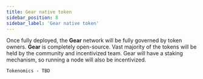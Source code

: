 ```yaml
---
title: Gear native token
sidebar_position: 8
sidebar_label: 'Gear native token'
---
```


Once fully deployed, the **Gear** network will be fully governed by token owners. **Gear** is completely open-source. Vast majority of the tokens will be held by the community and incentivized team. Gear will have a staking mechanism, so running a node will also be incentivized.

`Tokenomics - TBD`
